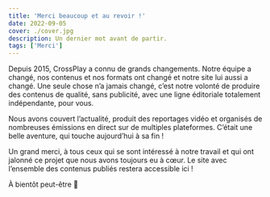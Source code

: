 ```yaml
---
title: 'Merci beaucoup et au revoir !'
date: 2022-09-05
cover: ./cover.jpg
description: Un dernier mot avant de partir. 
tags: ['Merci']
---
```


Depuis 2015, CrossPlay a connu de grands changements. Notre équipe a changé, nos contenus et nos formats ont changé et notre site lui aussi a changé. Une seule chose n’a jamais changé, c’est notre volonté de produire des contenus de qualité, sans publicité, avec une ligne éditoriale totalement indépendante, pour vous.

Nous avons couvert l’actualité, produit des reportages vidéo et organisés de nombreuses émissions en direct sur de multiples plateformes. C’était une belle aventure, qui touche aujourd’hui à sa fin !

Un grand merci, à tous ceux qui se sont intéressé à notre travail et qui ont jalonné ce projet que nous avons toujours eu à cœur. Le site avec l’ensemble des contenus publiés restera accessible ici !

À bientôt peut-être 🙂
